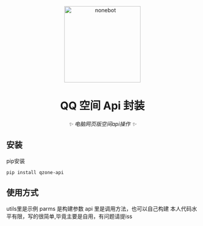 
<!-- markdownlint-disable MD033 MD036 MD041 -->

<p align="center">
  <a href="https://huanxinbot.com/"><img src="https://raw.githubusercontent.com/huanxin996/nonebot_plugin_hx-yinying/main/.venv/hx_img.png" width="200" height="200" alt="nonebot"></a>
</p>

<div align="center">

# QQ 空间 Api 封装

_✨ 电脑网页版空间api操作 ✨_

</div>

## 安装

pip安装
```dotenv
pip install qzone-api
```

## 使用方式

utils里是示例
parms 是构建参数
api 里是调用方法，也可以自己构建
本人代码水平有限，写的很简单,毕竟主要是自用，有问题请提iss